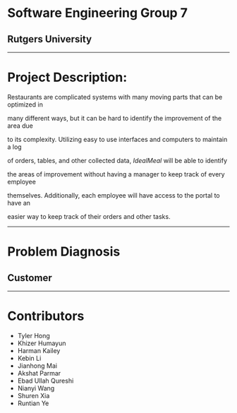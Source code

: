 # Software Engineering Group 7
## Rutgers University 
---
# Project Description:
Restaurants are complicated systems with many moving parts that can be optimized in 

many different ways, but it can be hard to identify the improvement of the area due 

to its complexity. Utilizing easy to use interfaces and computers to maintain a log 

of orders, tables, and other collected data, *​IdealMeal* will be able to identify 

the areas of improvement without having a manager to keep track of every employee 

themselves. Additionally, each employee will have access to the portal to  have an 

easier way to keep track of their orders and other tasks. 

---
# Problem Diagnosis
## Customer 


---
# Contributors
- Tyler Hong
- Khizer Humayun
- Harman Kailey
- Kebin Li
- Jianhong Mai
- Akshat Parmar
- Ebad Ullah Qureshi
- Nianyi Wang
- Shuren Xia
- Runtian Ye